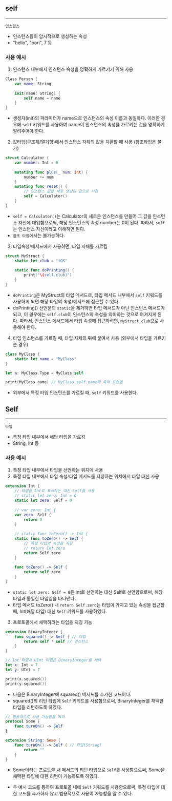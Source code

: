 ## self
---
`인스턴스`
- 인스턴스들이 암시적으로 생성하는 속성
- "hello", "bori", 7 등

### 사용 예시

1. 인스턴스 내부에서 인스턴스 속성을 명확하게 가르키기 위해 사용

```swift
Class Person {
	var name: String
	
	init(name: String) {
		self.name = name
	}
}
```

- 생성자(init)의 파라미터가 name으로 인스턴스의 속성 이름과 동일하다. 
  이러한 경우에 `self` 키워드를 사용하여 name이 인스턴스의 속성을 가르키는 것을 명확하게 알려주어야 한다.


2. 값타입(구조체/열거형)에서 인스턴스 자체의 값을 치환할 때 사용 (참조타입은 불가)

```swift
struct Calculator {
	var number: Int = 0
	
	mutating func plus(_ num: Int) {
		number += num
	}
	mutating func reset() {
		// 인스턴스 값을 새로 생성된 값으로 치환
		self = Calculator()
	}
}
```

- `self = Calculator()`는 Calculator의 새로운 인스턴스를 만들어 그 값을 인스턴스 자신에 대입함으로써, 해당 인스턴스의 속성 number는 0이 된다.
  따라서, `self`는 인스턴스 자신이라고 이해하면 된다.
- `참조 타입`에서는 불가능하다.


3. 타입속성/메서드에서 사용하면, 타입 자체를 가르킴

```swift
struct MyStruct {
	static let club = "iOS"
	
	static func doPrinting() {
		print("\(self.club)")
	}
}
```

- `doPrinting`은 MyStruct의 타입 메서드로, 타입 메서드 내부에서 `self` 키워드를 사용하게 되면 해당 타입의 속성/메서드에 접근할 수 있다.
- doPrinting() 선언문의 `static`을 제거하면 타입 메서드가 아닌 인스턴스 메서드가 되고, 이 경우에는  `self.club`이 인스턴스의 속성을 의미하는 것으로 여겨지게 된다.
  따라서, 인스턴스 메서드에서 타입 속성에 접근하려면, `MyStruct.club`으로 사용해야 한다.


4. 타입 인스턴스를 가르킬 때, 타입 자체의 뒤에 붙여서 사용 (외부에서 타입을 가르키는 경우)

```swift
class MyClass {
	static let name = "MyClass"
}

let a: MyClass.Type = MyClass.self

print(MyClass.name) // MyClass.self.name의 축약 표현임
```

- 외부에서 특정 타입 인스턴스를 가르킬 때, `self` 키워드를 사용한다.




## Self
---
`타입`
- 특정 타입 내부에서 해당 타입을 가르킴
- String, Int 등

### 사용 예시

1. 특정 타입 내부에서 타입을 선언하는 위치에 사용
2. 특정 타입 내부에서 타입 속성/타입 메서드를 지칭하는 위치에서 타입 대신 사용

```swift
extension Int {
	// 타입을 Int로 표시하는 대신 Self를 사용
	// static let zero: Int = 0
	static let zero: Self = 0
	
	// var zero: Int {
	var zero: Self {
		return 0
	}
	
	// static func toZero() -> Int {
	static func toZero() -> Self {
		// 특정 타입의 속성을 지칭
		// return Int.zero
		return Self.zero
	}
	
	func toZero() -> Self {
		return self.zero
	}
}
```

- `static let zero: Self = 0`은 Int로 선언하는 대신 Self로 선언함으로써, 해당 타입과 동일한 타입임을 타나낸다.
- 타입 메서드 toZero() 내 `return Self.zero`는 타입이 가지고 있는 속성을 접근할 때, Int(해당 타입) 대신 `Self` 키워드를 사용하였다.


3. 프로토콜에서 채택하려는 타입을 지칭 가능

```swift
extension BinaryInteger {
	func squared() -> Self { // 타입
		return self * self // 인스턴스
	}
}

// Int 타입과 UInt 타입은 BinaryInteger를 채택
let x: Int = 7
let y: UInt = 7

print(x.squared())
print(y.squared()) 
```

- 다음은 BinaryInteger에 squared() 메서드를 추가한 코드이다.
- squared()의 리턴 타입에 `Self` 키워드를 사용함으로써, BinaryInteger를 채택한 타입을 리턴하도록 하였다.

```swift
// 범용적으로 사용 가능함을 의미
protocol Some {
	func turnOn() -> Self
}

extension String: Some {
	func turnOn() -> Self { // 타입(String)
		return ""
	}
}
```

- Some이라는 프로토콜 내 메서드의 리턴 타입으로 `Self`를 사용함으로써, Some을 채택한 타입에 대한 리턴이 가능하도록 하였다.

- 두 예시 코드를 통하여 프로토콜 내에 `Self` 키워드를 사용함으로써, 특정 타입에 대한 코드를 추가하지 않고 범용적으로 사용이 가능함을 알 수 있다.